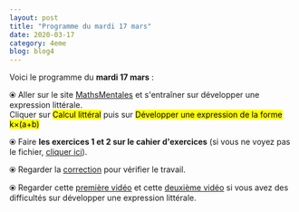 ```yaml
---
layout: post
title: "Programme du mardi 17 mars"
date: 2020-03-17
category: 4eme
blog: blog4
---
```


Voici le programme du <b>mardi 17 mars</b> :

⦿ Aller sur le site <a href="http://mathsmentales.net/">MathsMentales</a> et s'entraîner sur développer une expression littérale.
<br>
Cliquer sur <mark>Calcul littéral</mark> puis sur <mark>Développer une expression de la forme k×(a+b)</mark>
 
⦿ Faire <b>les exercices 1 et 2 sur le cahier d'exercices</b> (si vous ne voyez pas le fichier, <a href="/exercices/4eme/4eme_exercices_mardi_17_mars_2020.pdf">cliquer ici</a>). 

<object data="/exercices/4eme/4eme_exercices_mardi_17_mars_2020.pdf" width="100%" height="500" type='application/pdf'></object>
 
⦿ Regarder la <a class="correction" href="/exercices/4eme/4eme_exercices_mardi_17_mars_2020_corrections.pdf">correction</a> pour vérifier  le travail. 
 
⦿ Regarder cette <a class="video" href="https://youtu.be/S_ckQpWzmG8">première vidéo</a> et cette <a class="video" href="https://youtu.be/URNld8xsXgM">deuxième vidéo</a> si vous avez des difficultés sur développer une expression littérale.
